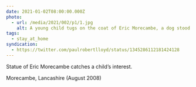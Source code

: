 ```yaml
---
date: 2021-01-02T08:00:00.000Z
photo:
  - url: /media/2021/002/p1/1.jpg
    alt: A young child tugs on the coat of Eric Morecambe, a dog stood next to him.
tags:
  - stay_at_home
syndication:
  - https://twitter.com/paulrobertlloyd/status/1345286112181424128
---
```


Statue of Eric Morecambe catches a child’s interest.

Morecambe, Lancashire (August 2008)
